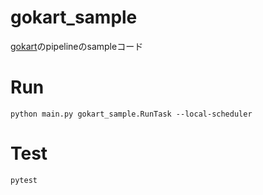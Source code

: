 # gokart_sample

[gokart]()のpipelineのsampleコード


# Run

```
python main.py gokart_sample.RunTask --local-scheduler
```

# Test

```
pytest
```